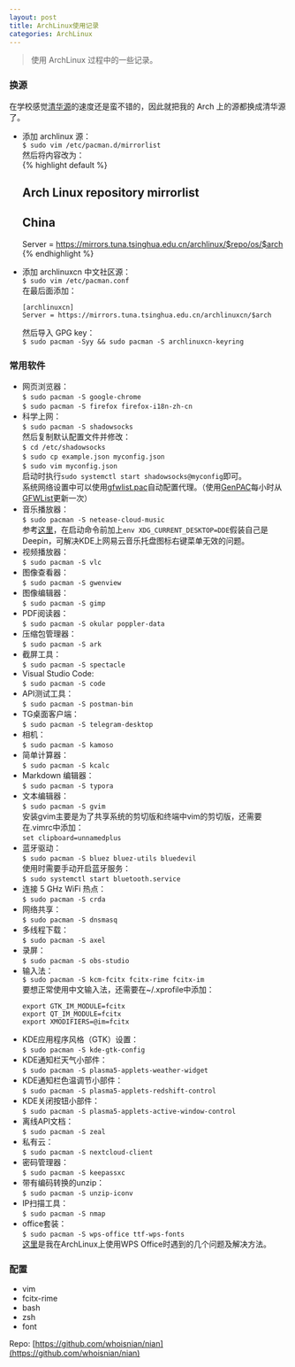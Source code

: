 ```yaml
---
layout: post
title: ArchLinux使用记录
categories: ArchLinux
---
```


> 使用 ArchLinux 过程中的一些记录。

<!-- more -->

### 换源  
在学校感觉[清华源](https://mirror.tuna.tsinghua.edu.cn/)的速度还是蛮不错的，因此就把我的 Arch 上的源都换成清华源了。  
* 添加 archlinux 源：  
  `$ sudo vim /etc/pacman.d/mirrorlist`  
  然后将内容改为：  
  {% highlight default %}
  ##  
  ## Arch Linux repository mirrorlist  
  ##  
    
  ## China  
  Server = https://mirrors.tuna.tsinghua.edu.cn/archlinux/$repo/os/$arch  
  {% endhighlight %}
* 添加 archlinuxcn 中文社区源：  
  `$ sudo vim /etc/pacman.conf`  
  在最后面添加：  
  ```
  [archlinuxcn]  
  Server = https://mirrors.tuna.tsinghua.edu.cn/archlinuxcn/$arch  
  ```
  然后导入 GPG key：  
  `$ sudo pacman -Syy && sudo pacman -S archlinuxcn-keyring`  

### 常用软件
* 网页浏览器：  
  `$ sudo pacman -S google-chrome`  
  `$ sudo pacman -S firefox firefox-i18n-zh-cn`  
* 科学上网：  
  `$ sudo pacman -S shadowsocks`  
  然后复制默认配置文件并修改：  
  `$ cd /etc/shadowsocks`  
  `$ sudo cp example.json myconfig.json`  
  `$ sudo vim myconfig.json`  
  启动时执行`sudo systemctl start shadowsocks@myconfig`即可。  
  系统网络设置中可以使用[gfwlist.pac](https://cdn.whoisnian.com/gfwlist.pac)自动配置代理。（使用[GenPAC](https://github.com/JinnLynn/genpac)每小时从[GFWList](https://github.com/gfwlist/gfwlist)更新一次）  
* 音乐播放器：  
  `$ sudo pacman -S netease-cloud-music`  
  参考[这里](https://forum.ubuntu.org.cn/viewtopic.php?f=74&t=484624)，在启动命令前加上`env XDG_CURRENT_DESKTOP=DDE`假装自己是Deepin，可解决KDE上网易云音乐托盘图标右键菜单无效的问题。
* 视频播放器：  
  `$ sudo pacman -S vlc`  
* 图像查看器：  
  `$ sudo pacman -S gwenview`  
* 图像编辑器：  
  `$ sudo pacman -S gimp`
* PDF阅读器：  
  `$ sudo pacman -S okular poppler-data`  
* 压缩包管理器：  
  `$ sudo pacman -S ark`  
* 截屏工具：  
  `$ sudo pacman -S spectacle`  
* Visual Studio Code:    
  `$ sudo pacman -S code`  
* API测试工具：  
  `$ sudo pacman -S postman-bin`
* TG桌面客户端：  
  `$ sudo pacman -S telegram-desktop`  
* 相机：  
  `$ sudo pacman -S kamoso`  
* 简单计算器：  
  `$ sudo pacman -S kcalc`  
* Markdown 编辑器：  
  `$ sudo pacman -S typora`  
* 文本编辑器：  
  `$ sudo pacman -S gvim`  
  安装gvim主要是为了共享系统的剪切版和终端中vim的剪切版，还需要在.vimrc中添加：  
  `set clipboard=unnamedplus`  
* 蓝牙驱动：  
  `$ sudo pacman -S bluez bluez-utils bluedevil`  
  使用时需要手动开启蓝牙服务：  
  `$ sudo systemctl start bluetooth.service`  
* 连接 5 GHz WiFi 热点：  
  `$ sudo pacman -S crda`  
* 网络共享：  
  `$ sudo pacman -S dnsmasq`  
* 多线程下载：  
  `$ sudo pacman -S axel`  
* 录屏：  
  `$ sudo pacman -S obs-studio`  
* 输入法：  
  `$ sudo pacman -S kcm-fcitx fcitx-rime fcitx-im`  
  要想正常使用中文输入法，还需要在~/.xprofile中添加：  
  ```
  export GTK_IM_MODULE=fcitx  
  export QT_IM_MODULE=fcitx  
  export XMODIFIERS=@im=fcitx  
  ```
* KDE应用程序风格（GTK）设置：  
  `$ sudo pacman -S kde-gtk-config`  
* KDE通知栏天气小部件：  
  `$ sudo pacman -S plasma5-applets-weather-widget`  
* KDE通知栏色温调节小部件：  
  `$ sudo pacman -S plasma5-applets-redshift-control`  
* KDE关闭按钮小部件：  
  `$ sudo pacman -S plasma5-applets-active-window-control`  
* 离线API文档：  
  `$ sudo pacman -S zeal`  
* 私有云：  
  `$ sudo pacman -S nextcloud-client`  
* 密码管理器：  
  `$ sudo pacman -S keepassxc`  
* 带有编码转换的unzip：  
  `$ sudo pacman -S unzip-iconv`  
* IP扫描工具：  
  `$ sudo pacman -S nmap`  
* office套装：  
  `$ sudo pacman -S wps-office ttf-wps-fonts`  
  [这里](/2018/06/13/WPS-Office使用记录/)是我在ArchLinux上使用WPS Office时遇到的几个问题及解决方法。  

### 配置
* vim  
* fcitx-rime  
* bash  
* zsh  
* font  

Repo: [https://github.com/whoisnian/nian](https://github.com/whoisnian/nian)
